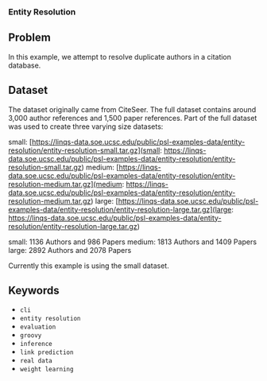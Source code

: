 ### Entity Resolution

## Problem

In this example, we attempt to resolve duplicate authors in a citation database.

## Dataset

The dataset originally came from CiteSeer.
The full dataset contains around 3,000 author references and 1,500 paper references.
Part of the full dataset was used to create three varying size datasets:

small: [https://linqs-data.soe.ucsc.edu/public/psl-examples-data/entity-resolution/entity-resolution-small.tar.gz](small: https://linqs-data.soe.ucsc.edu/public/psl-examples-data/entity-resolution/entity-resolution-small.tar.gz)
medium: [https://linqs-data.soe.ucsc.edu/public/psl-examples-data/entity-resolution/entity-resolution-medium.tar.gz](medium: https://linqs-data.soe.ucsc.edu/public/psl-examples-data/entity-resolution/entity-resolution-medium.tar.gz)
large: [https://linqs-data.soe.ucsc.edu/public/psl-examples-data/entity-resolution/entity-resolution-large.tar.gz](large: https://linqs-data.soe.ucsc.edu/public/psl-examples-data/entity-resolution/entity-resolution-large.tar.gz)

small: 1136 Authors and 986 Papers
medium: 1813 Authors and 1409 Papers
large: 2892 Authors and 2078 Papers

Currently this example is using the small dataset.

## Keywords

 - `cli`
 - `entity resolution`
 - `evaluation`
 - `groovy`
 - `inference`
 - `link prediction`
 - `real data`
 - `weight learning`
